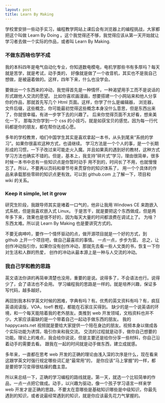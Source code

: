 ```yaml
---
layout: post
title: Learn By Making
---
```


学校里安排一些动手实习，编程教学网站上课后会有浏览器上的编程挑战，大家都把这个叫做 Learn By Doing 。这个我觉得还不够，我觉得应该从第一天开始就让学习者去做一个实际的作品，或者叫 Learn By Making.

### 不做东西啥也学不成

我的本科四年是电气自动化专业，你知道数电模电，电机学那些书有多厚吗？每天就是苦学，就是考试，动手类的，
好像就是做了一个收音机，其实也不是我自己想做，是被逼着做的。这样，四年下来，什么也没学会。

要做出一个东西来的冲动，我觉得首先是一种情怀，一种渴望用手工而不是说话的形式跟他人交流的愿望。
比如你喜欢画漫画，想要搭建一个小网站来和他人分享你的作品，那就首先写几个 Html 页面。这样，你学了什么是编辑器，
浏览器，文件后缀，这些概念，你可能最初觉得这些概念本身没什么意思，但是东西出来了，你就很幸福，有进一步学下去的兴趣了。
后来你觉得页面不太好看，想来美化一下，
那每次你学到一个 css 的小技巧，就是如获宝贝的感觉。因为每一行代码都是你的朋友，都在帮你达成心愿。

多年的学校教育，咱们中国学生其实是喜欢拿起一本书，从头到尾来“系统的学习”。如果你很喜欢这种方式，也请继续。
学习方法是一个个人的事，是一个长期形成的习惯，一下子改过来可能走火入魔。并且如果真的遇到好的教材，这种方式
学习方法也确实不错的。但是，基本上，我支持”碎片式”学习，理由很简单，很多时候一本书中总有一些知识点是你暂时动手
用不到的，时间长了不用，也就慢慢忘了。所以，不要再以页码和章节号来贯穿你的知识体系了，
用一个个具体的作品来承载那些零碎的知识点更有效。可以到 github.com 上了解一下，项目和 wiki 的关系。

### Keep it simple, let it grow

研究生阶段，我跟导师其实是堵着一口气的，他非让我用 Windows CE 来跑嵌入式系统，但是我喜欢嵌入式 Linux。
于是苦干，就是要把这个东西做成，但是两年多下来，效果也是很不好的，因为每天大量的时间都浪费在调试上了。
为啥？东西太难。所以说 Learn By Making 也是要讲究方式的。

不要无病呻吟，要作一个情怀驱动的点，做开源项目就是一个好的方式，到 github 上开一个项目吧，做自己最喜欢的事情。
一点一点，步步为营。 总之，让创作冲动指引你，如果你没有创作冲动，那就先去看一些人文类的书，恢复一下你对生活和人群的热爱，
创作的冲动从最本源上是一种与人交流的冲动。

### 我自己学和教的思路

英文语法你讲的再简单清楚也没用，重要的是说。说得多了，不会语法也行。说得少了，会了语法也不会用。
学习编程我的思路是一样的。就是培养兴趣，保证多写代码，越多越好。

再回到我本科学英文时候的困难，字典有吗？有。优秀的英文资料有吗？有，疯狂英语阅读版，VOA，toefl 教程，都能在石家庄买得到。
缺少的是一个说英语的环境，和一个每天能陪着我的老外朋友。类推到 web 开发领域，文档资料也并不少。大家应该最缺的是一个带着自己一起动手做东西的朋友。
我的 happycasts.net 视频就是要给大家提供一个陪在身边的朋友。视频本身以做成各个实际功能为诱饵，吸引你来和我交流。
交流的过程就是动手，做你自己想要的功能。理论上的难点，我会给你说说，但是主要还是给你分享一些材料，你自己沿着动手的需要去看。
跟我在一起的时间就是动手做东西，建立成就感。

多年来，一直都在思考 web 开发的正确的理论由浅入深的次序是什么，现在看来这跟学英文时强行规定哪些词汇是“最常用”的，
是你应该“马上掌握”的一样，都是要把学习变得很枯燥的蠢主意。

所以来总结一下，正确的学习编程的路线就是。第一天，就选一个比较简单的作品，一点一点把它做成。动手，以兴趣为驱动，像一个孩子学习语言一样来学
web 开发才是正确的思路，不要太在意哪些是基础知识哪些是中级知识，你最先遇到的知识，或者说最经常遇到的知识，就是你应该最先花力气掌握的。
